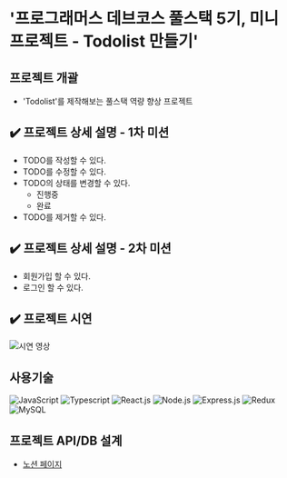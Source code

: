 # '프로그래머스 데브코스 풀스택 5기, 미니 프로젝트 - Todolist 만들기'

## 프로젝트 개괄

 - 'Todolist'를 제작해보는 풀스택 역량 향상 프로젝트

## ✔️ 프로젝트 상세 설명 - 1차 미션

- TODO를 작성할 수 있다.
- TODO를 수정할 수 있다.
- TODO의 상태를 변경할 수 있다.
    - 진행중
    - 완료
- TODO를 제거할 수 있다.

## ✔️ 프로젝트 상세 설명 - 2차 미션

- 회원가입 할 수 있다.
- 로그인 할 수 있다.

## ✔️ 프로젝트 시연

![시연 영상](https://velog.velcdn.com/images/skyoffly/post/2ea9c9ac-80d1-44f0-a68e-9eb73365efee/image.gif)

## 사용기술
![JavaScript](https://img.shields.io/badge/JavaScript-F7DF1E?style=flat-square&logo=Javascript&logoColor=black)
![Typescript](https://img.shields.io/badge/-TypeScript-3178C6?style=flat-square&logo=typescript&logoColor=white)
![React.js](https://img.shields.io/badge/-React.js-61DAFB?style=flat-square&logo=react&logoColor=black)
![Node.js](https://img.shields.io/badge/-Node.js-339933?style=flat-square&logo=node.js&logoColor=white)
![Express.js](https://img.shields.io/badge/-Express.js-000000?style=flat-square&logo=express&logoColor=white)
![Redux](https://img.shields.io/badge/-Redux-764ABC?style=flat-square&logo=redux&logoColor=white)
![MySQL](https://img.shields.io/badge/-MySQL-4479A1?style=flat-square&logo=mysql&logoColor=white)

## 프로젝트 API/DB 설계

 - [노션 페이지](https://www.notion.so/3-DB-API-3a81838927ba430e970d4d9db8235d7d)
